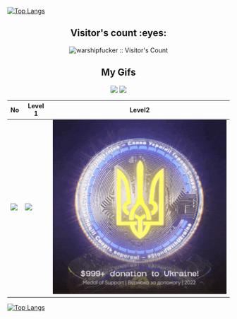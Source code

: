 [![Top Langs](https://github-readme-stats.vercel.app/api/top-langs/?username=warshipfucker&layout=compact)](https://github.com/warshipfucker/github-readme-stats)


<div align="center">
  <h2>Visitor's count :eyes:</h2>   
<img src="https://profile-counter.glitch.me/{warshipfucker}/count.svg" alt="warshipfucker :: Visitor's Count" /> 
  
  <h2> My Gifs </h2>  
<img width=400 src="https://nads.gov.ua/storage/app/uploads/public/5d5/f83/883/5d5f838831742967178515.gif">
<img width=200 src="https://upload.wikimedia.org/wikipedia/commons/thumb/9/95/Lesser_Coat_of_Arms_of_Ukraine.svg/330px-Lesser_Coat_of_Arms_of_Ukraine.svg.png?20220118191201">
  
  | No | Level 1 | Level2 |
  |----|----|----|
  | <img width=400 src="https://raw.githubusercontent.com/warshipfucker/warshipfucker/main/gifs/artifact.gif"> | <img width=400 src="https://raw.githubusercontent.com/warshipfucker/warshipfucker/main/gifs/artifact%20(1).gif"> | <img width=400 src="https://raw.githubusercontent.com/warshipfucker/warshipfucker/main/gifs/artifact%20(2).gif"> |   
</div>

[![Top Langs](https://github-readme-stats.vercel.app/api/top-langs/?username=warshipfucker&layout=compact)](https://github.com/warshipfucker/github-readme-stats)
